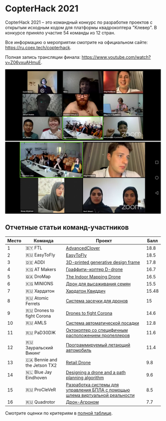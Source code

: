 # CopterHack 2021

CopterHack 2021 – это командный конкурс по разработке проектов с открытым исходным кодом для платформы квадрокоптера "Клевер". В конкурсе приняло участие 54 команды из 12 стран.

Все информацию о мероприятии смотрите на официальном сайте: https://ru.coex.tech/copterhack.

Полная запись трансляции финала: https://www.youtube.com/watch?v=Z06vxuAHmuE.

<div class="image-group">
    <img src="../assets/copterhack2021/1.jpg" class="zoom border">
    <img src="../assets/copterhack2021/2.jpg" class="zoom border">
</div>

## Отчетные статьи команд-участников

|Место|Команда|Проект|Балл|
|-|-|-|-|
|1|🇧🇾 FTL|[AdvancedClover](advanced_clover.md)|18.8|
|2|🇷🇺 EasyToFly|[EasyToFly](easytofly.md)|18.5|
|3|🇩🇪 ADDI|[3D-printed generative design frame](../en/generative_design_frame.html)|17.8|
|4|🇰🇬 AT Makers|[Граффити-коптер D-drone](ddrone.md)|16.7|
|5|🇶🇦 DroMap|[The Indoor Mapping Drone](../en/dromap.html)|16.5|
|6|🇰🇬 MINIONS|[Дрон для высаживания семян](seeding_drone.md)|15.5|
|7|🇷🇺 Хардатон|[Хардатон Квиддич](hardaton_quidditch.md)|15.48|
|8|🇷🇺 Atomic Ferrets|[Система засечки для дронов](race_timing_sys_copterhack.md)|15|
|9|🇷🇺 Drones to fight Corona|[Drones to fight Corona](../en/anticorona_drones.html)|14.6|
|10|🇷🇺 AMLS|[Система автоматической посадки](amls.md)|12.8|
|11|🇷🇺 PаD30DЖ|[Октокоптер со специфичным расположением пропеллеров](oktazodg.md)|11.6|
|12|🇷🇺 Зауральский Викинг|[Программируемый летающий автомобиль](zaural_viking.md)|11.4|
|13|🇨🇦 Bennie and the Jetson TX2|[Retail Drone](../en/bennie.html)|9.8|
|14|🇳🇱 Blue Jay Eindhoven|[Designing a drone and a path planning algorithm](../en/blue_jay_eindhoven.html)|9.6|
|15|🇷🇺 ProCleVeR|[Разработка системы для управления БПЛА с помощью шлема виртуальной реальности](remote-control-with-oculusvr.md)|8.5|
|16|🇷🇺 Quadrotor|[Дрон-Агроном](drone-agronom.md)|7.7|

Смотрите оценки по критериям в [полной таблице](https://docs.google.com/spreadsheets/d/1L9NDrw4c4vTCIVR3aC8ErAjxnuBg-Afil9AwUQZVJ5I/edit?usp=sharing).
